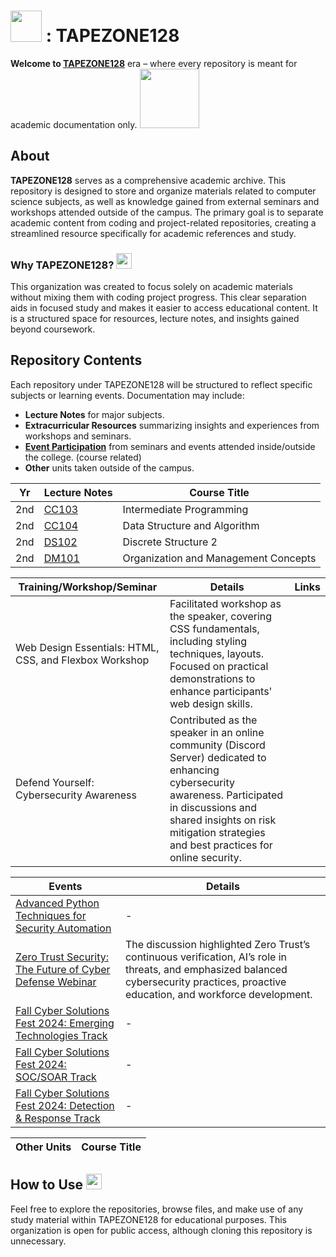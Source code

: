 # <img src="https://media.infosec.exchange/infosec.exchange/custom_emojis/images/000/029/056/original/6fb1e9cf4258bc9e.png" length="50" width="50" /> : TAPEZONE128 

**Welcome to [TAPEZONE128](https://github.com/TAPEZONE128)** era – where every repository is meant for academic documentation only. <img src="https://c.tenor.com/Ez99PJpx8PwAAAAC/tenor.gif" width="95" length="25" />

## About

**TAPEZONE128** serves as a comprehensive academic archive. This repository is designed to store and organize materials related to computer science subjects, as well as knowledge gained from external seminars and workshops attended outside of the campus. The primary goal is to separate academic content from coding and project-related repositories, creating a streamlined resource specifically for academic references and study.

### Why TAPEZONE128?  <img src="https://media.infosec.exchange/infosec.exchange/custom_emojis/images/000/170/641/static/72d670f0863a3d55.png" length="25" width="25" />

This organization was created to focus solely on academic materials without mixing them with coding project progress. This clear separation aids in focused study and makes it easier to access educational content. It is a structured space for resources, lecture notes, and insights gained beyond coursework.

## Repository Contents

Each repository under TAPEZONE128 will be structured to reflect specific subjects or learning events. Documentation may include:

- **Lecture Notes** for major subjects.
- **Extracurricular Resources** summarizing insights and experiences from workshops and seminars.
- [**Event Participation**](https://github.com/TAPEZONE128/event-participation/tree/main) from seminars and events attended inside/outside the college. (course related)
- **Other** units taken outside of the campus.

| Yr | Lecture Notes | Course Title | 
|---|-------------|-------|
| 2nd | [CC103](https://github.com/TAPEZONE128/intermediate-programming) | Intermediate Programming |  
| 2nd | [CC104](https://github.com/TAPEZONE128/data-structure-and-algorithms) | Data Structure and Algorithm |  
| 2nd | [DS102](https://github.com/TAPEZONE128/discrete-structures-ii) | Discrete Structure 2 |  
| 2nd | [DM101](https://github.com/TAPEZONE128/organization-and-management-concepts) | Organization and Management Concepts |  

| Training/Workshop/Seminar | Details | Links |
|----------|---------|-------|
| Web Design Essentials: HTML, CSS, and Flexbox Workshop | Facilitated workshop as the speaker, covering CSS fundamentals, including styling techniques, layouts. Focused on practical demonstrations to enhance participants' web design skills. | |
| Defend Yourself: Cybersecurity Awareness | Contributed as the speaker in an online community (Discord Server) dedicated to enhancing cybersecurity awareness. Participated in discussions and shared insights on risk mitigation strategies and best practices for online security. | |

| Events | Details | 
|----------|---------|
| [Advanced Python Techniques for Security Automation](https://www.sans.org/webcasts/advanced-python-techniques-for-security-automation-oct-24/) | - |
| [Zero Trust Security: The Future of Cyber Defense Webinar](https://github.com/TAPEZONE128/event-participation/blob/main/Zero%20Trust%20Security%20-%20The%20Future%20Of%20Cyber%20Defense.pdf) | The discussion highlighted Zero Trust’s continuous verification, AI’s role in threats, and emphasized balanced cybersecurity practices, proactive education, and workforce development. |
| [Fall Cyber Solutions Fest 2024: Emerging Technologies Track](https://github.com/TAPEZONE128/event-participation/tree/main/SANS%20Fall%20Cyber%20Solutions%20Fest%202024/Emerging%20Technologies%20Track) | - |
| [Fall Cyber Solutions Fest 2024: SOC/SOAR Track](https://github.com/TAPEZONE128/event-participation/tree/main/SANS%20Fall%20Cyber%20Solutions%20Fest%202024/SOC-SOAR%20Track) | - |
| [Fall Cyber Solutions Fest 2024: Detection & Response Track](https://github.com/TAPEZONE128/event-participation/tree/main/SANS%20Fall%20Cyber%20Solutions%20Fest%202024/Detection%20%26%20Response%20Track) | - |

| Other Units | Course Title |
| - | - |





## How to Use <img src="https://media.infosec.exchange/infosec.exchange/custom_emojis/images/000/170/619/static/369c8d541ed279a6.png" length="25" width="25" />

Feel free to explore the repositories, browse files, and make use of any study material within TAPEZONE128 for educational purposes. This organization is open for public access, although cloning this repository is unnecessary.
